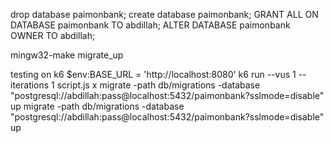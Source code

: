 drop database paimonbank;
create database paimonbank;
GRANT ALL ON DATABASE paimonbank TO abdillah;
ALTER DATABASE paimonbank OWNER TO abdillah;

mingw32-make migrate_up

testing on k6
$env:BASE_URL = 'http://localhost:8080'
k6 run --vus 1 --iterations 1 script.js
x
migrate -path db/migrations -database "postgresql://abdillah:pass@localhost:5432/paimonbank?sslmode=disable" up
migrate -path db/migrations -database "postgresql://abdillah:pass@localhost:5432/paimonbank?sslmode=disable" up
